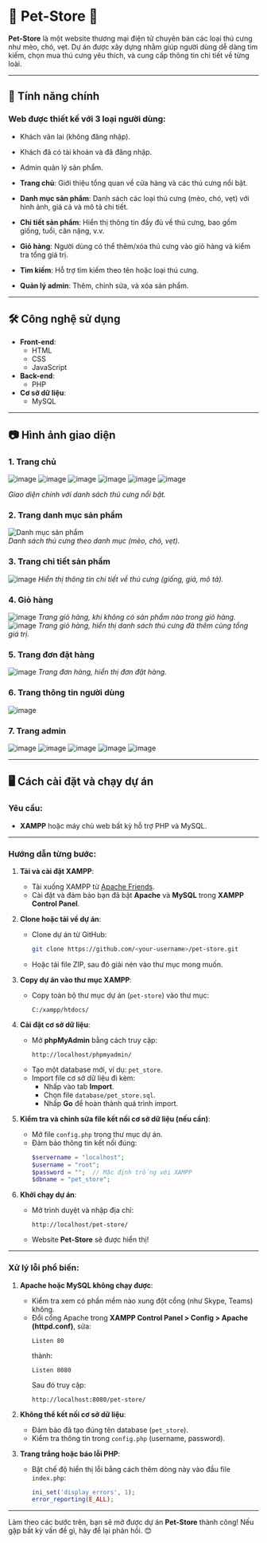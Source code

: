# 🐾 Pet-Store 🐾  
**Pet-Store** là một website thương mại điện tử chuyên bán các loại thú cưng như mèo, chó, vẹt. Dự án được xây dựng nhằm giúp người dùng dễ dàng tìm kiếm, chọn mua thú cưng yêu thích, và cung cấp thông tin chi tiết về từng loài.


---

## 🌟 Tính năng chính 
### Web được thiết kế với 3 loại người dùng: 
- Khách vãn lai (không đăng nhập).
- Khách đã có tài khoản và đã đăng nhập.
- Admin quản lý sản phẩm.

- **Trang chủ**: Giới thiệu tổng quan về cửa hàng và các thú cưng nổi bật.  
- **Danh mục sản phẩm**: Danh sách các loại thú cưng (mèo, chó, vẹt) với hình ảnh, giá cả và mô tả chi tiết.  
- **Chi tiết sản phẩm**: Hiển thị thông tin đầy đủ về thú cưng, bao gồm giống, tuổi, cân nặng, v.v.  
- **Giỏ hàng**: Người dùng có thể thêm/xóa thú cưng vào giỏ hàng và kiểm tra tổng giá trị.  
- **Tìm kiếm**: Hỗ trợ tìm kiếm theo tên hoặc loại thú cưng.  
- **Quản lý admin**: Thêm, chỉnh sửa, và xóa sản phẩm.

---

## 🛠️ Công nghệ sử dụng  
- **Front-end**:  
  - HTML  
  - CSS  
  - JavaScript  
- **Back-end**:  
  - PHP  
- **Cơ sở dữ liệu**:  
  - MySQL  

---
## 📷 Hình ảnh giao diện  

### 1. Trang chủ  
![image](https://github.com/user-attachments/assets/953dfb7c-0b90-4829-892c-f7005e762da5)
![image](https://github.com/user-attachments/assets/96459709-a43d-44cd-929c-e570693b9742)
![image](https://github.com/user-attachments/assets/2f3b0dbb-d654-4148-abf4-f087ff3992d1)
![image](https://github.com/user-attachments/assets/51737525-ab4c-43d7-8064-b8c8cd4ea127)
![image](https://github.com/user-attachments/assets/2cbac419-ecbc-4bbb-a8f9-f12cc4a0a8c7)
![image](https://github.com/user-attachments/assets/2b91e2e0-84f9-42b4-8502-e685bf0b124f)




*Giao diện chính với danh sách thú cưng nổi bật.*

### 2. Trang danh mục sản phẩm  
![Danh mục sản phẩm](./screenshots/product-list.png)  
*Danh sách thú cưng theo danh mục (mèo, chó, vẹt).*

### 3. Trang chi tiết sản phẩm  
![image](https://github.com/user-attachments/assets/e271f503-3e09-49b2-a5dc-5277423626bc)
*Hiển thị thông tin chi tiết về thú cưng (giống, giá, mô tả).*

### 4. Giỏ hàng  
![image](https://github.com/user-attachments/assets/33a97032-52db-4a61-9301-ff5ab89ed453)
*Trang giỏ hàng, khi không có sản phẩm nào trong giỏ hàng.*
![image](https://github.com/user-attachments/assets/c1a80308-efde-461f-afe8-08559383aede)
*Trang giỏ hàng, hiển thị danh sách thú cưng đã thêm cùng tổng giá trị.*

### 5. Trang đơn đặt hàng
![image](https://github.com/user-attachments/assets/894d2565-a56e-45fe-bd47-5af5fb1521cb)
*Trang đơn hàng, hiển thị đơn đặt hàng.*

### 6. Trang thông tin người dùng 
![image](https://github.com/user-attachments/assets/733419ce-8f0f-427d-b48a-bc4a066785a9)

### 7. Trang admin
![image](https://github.com/user-attachments/assets/037bd8de-9f2f-4be0-a0b6-8fa3db83a2c7)
![image](https://github.com/user-attachments/assets/dd39cc8c-87a8-485a-960f-c385ecc316ff)
![image](https://github.com/user-attachments/assets/6f41a560-383d-4b83-bba9-959e313940f4)
![image](https://github.com/user-attachments/assets/8df8fca4-969f-41a3-95b6-1b7b29840926)
![image](https://github.com/user-attachments/assets/500eccf2-fb83-443f-bd0a-44943db226da)

---

## 🖥️ Cách cài đặt và chạy dự án  
### Yêu cầu:  
- **XAMPP** hoặc máy chủ web bất kỳ hỗ trợ PHP và MySQL.  

---

### Hướng dẫn từng bước:  

1. **Tải và cài đặt XAMPP**:  
   - Tải xuống XAMPP từ [Apache Friends](https://www.apachefriends.org/).  
   - Cài đặt và đảm bảo bạn đã bật **Apache** và **MySQL** trong **XAMPP Control Panel**.  

2. **Clone hoặc tải về dự án**:  
   - Clone dự án từ GitHub:  
     ```bash  
     git clone https://github.com/<your-username>/pet-store.git  
     ```  
   - Hoặc tải file ZIP, sau đó giải nén vào thư mục mong muốn.  

3. **Copy dự án vào thư mục XAMPP**:  
   - Copy toàn bộ thư mục dự án (`pet-store`) vào thư mục:  
     ```
     C:/xampp/htdocs/
     ```  

4. **Cài đặt cơ sở dữ liệu**:  
   - Mở **phpMyAdmin** bằng cách truy cập:  
     ```
     http://localhost/phpmyadmin/
     ```  
   - Tạo một database mới, ví dụ: `pet_store`.  
   - Import file cơ sở dữ liệu đi kèm:  
     - Nhấp vào tab **Import**.  
     - Chọn file `database/pet_store.sql`.  
     - Nhấp **Go** để hoàn thành quá trình import.  

5. **Kiểm tra và chỉnh sửa file kết nối cơ sở dữ liệu (nếu cần)**:  
   - Mở file `config.php` trong thư mục dự án.  
   - Đảm bảo thông tin kết nối đúng:  
     ```php  
     $servername = "localhost";  
     $username = "root";  
     $password = "";  // Mặc định trống với XAMPP  
     $dbname = "pet_store";  
     ```  

6. **Khởi chạy dự án**:  
   - Mở trình duyệt và nhập địa chỉ:  
     ```
     http://localhost/pet-store/
     ```  
   - Website **Pet-Store** sẽ được hiển thị!  

---

### Xử lý lỗi phổ biến:  
1. **Apache hoặc MySQL không chạy được**:  
   - Kiểm tra xem có phần mềm nào xung đột cổng (như Skype, Teams) không.  
   - Đổi cổng Apache trong **XAMPP Control Panel > Config > Apache (httpd.conf)**, sửa:  
     ```
     Listen 80  
     ```  
     thành:  
     ```
     Listen 8080  
     ```  
     Sau đó truy cập:  
     ```
     http://localhost:8080/pet-store/
     ```  

2. **Không thể kết nối cơ sở dữ liệu**:  
   - Đảm bảo đã tạo đúng tên database (`pet_store`).  
   - Kiểm tra thông tin trong `config.php` (username, password).  

3. **Trang trắng hoặc báo lỗi PHP**:  
   - Bật chế độ hiển thị lỗi bằng cách thêm dòng này vào đầu file `index.php`:  
     ```php  
     ini_set('display_errors', 1);  
     error_reporting(E_ALL);  
     ```  

---

Làm theo các bước trên, bạn sẽ mở được dự án **Pet-Store** thành công! Nếu gặp bất kỳ vấn đề gì, hãy để lại phản hồi. 😊  

